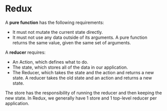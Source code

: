 # Redux

A **pure function** has the following requirements:
- It must not mutate the current state directly.
- It must not use any data outside of its arguments.
A pure function returns the same value, given the same set of arguments.


A **reducer** requires:
- An Action, which defines what to do.
- The state, which stores all of the data in our application.
- The Reducer, which takes the state and the action and returns a new state.
A reducer takes the old state and an action and returns a new state.

The store has the responsibility of running the reducer and then keeping the new state.
In Redux, we generally have 1 store and 1 top-level reducer per application.


